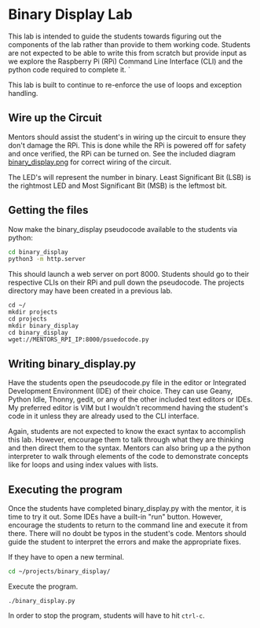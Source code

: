 # Binary Display Lab
This lab is intended to guide the students towards figuring out the components
of the lab rather than provide to them working code.  Students are not
expected to be able to write this from scratch but provide input as we explore
the Raspberry Pi (RPi) Command Line Interface (CLI) and the python code
required to complete it.  `

This lab is built to continue to re-enforce the use of loops and exception
handling.  

## Wire up the Circuit
Mentors should assist the student's in wiring up the circuit to ensure they
don't damage the RPi.  This is done while the RPi is powered off for safety and
once verified, the RPi can be turned on.  See the included diagram
[binary_display.png](./fritzing/binary_display.png) for correct wiring of the circuit.

The LED's will represent the number in binary. Least Significant Bit (LSB) is
the rightmost LED and Most Significant Bit (MSB) is the leftmost bit.

## Getting the files
Now make the binary_display pseudocode available to the students via python:

```bash
cd binary_display
python3 -m http.server
```

This should launch a web server on port 8000.  Students should go to their
respective CLIs on their RPi and pull down the pseudocode.  The projects
directory may have been created in a previous lab.

```
cd ~/
mkdir projects
cd projects
mkdir binary_display
cd binary_display
wget://MENTORS_RPI_IP:8000/psuedocode.py
```

## Writing binary_display.py
Have the students open the pseudocode.py file in the editor or Integrated 
Development Environment (IDE) of their choice.  They can use Geany, Python 
Idle, Thonny, gedit, or any of the other included text editors or IDEs.  My 
preferred editor is VIM but I wouldn't recommend having the student's code in 
it unless they are already used to the CLI interface.

Again, students are not expected to know the exact syntax to accomplish this
lab.  However, encourage them to talk through what they are thinking and then
direct them to the syntax.  Mentors can also bring up a the python interpreter
to walk through elements of the code to demonstrate concepts like for loops and
using index values with lists.

## Executing the program
Once the students have completed binary_display.py with the mentor, it is time 
to try it out.  Some IDEs have a built-in "run" button.  However, encourage the
students to return to the command line and execute it from there. There will no
doubt be typos in the student's code.  Mentors should guide the student to
interpret the errors and make the appropriate fixes.

If they have to open a new terminal.
```bash
cd ~/projects/binary_display/
```

Execute the program.
```
./binary_display.py
```

In order to stop the program, students will have to hit `ctrl-c`.
